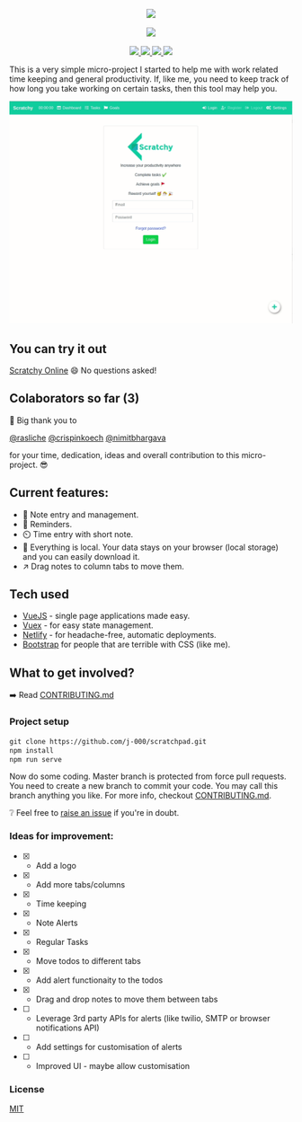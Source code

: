 <p align="center">
    <img src="https://github.com/j-000/scratchpad/blob/master/frontend/src/assets/images/logo1.png" />
</p>
<p  align="center">
     <a href="https://app.netlify.com/sites/scratchy/deploys">
        <img src="https://api.netlify.com/api/v1/badges/0dfd3c21-778c-4385-bd62-1715f4f53817/deploy-status"/>
    </a>
  </p>
<p align="center">
    <a href="https://scratchy.netlify.com/">
      <img src="https://img.shields.io/badge/Try%20it!-online-orange?style=flat-square" />
    </a>
    <a href="https://github.com/j-000/scratchpad/blob/master/LICENSE">
      <img src="https://img.shields.io/apm/l/vim-mode?color=blue&style=flat-square" />
    </a>
    <a href="https://discord.gg/XJtj76">
      <img src="https://img.shields.io/discord/617668577972977675?style=flat-square" />
    </a>
    <a href="https://github.com/SeleniumHQ/selenium">
      <img src="https://img.shields.io/badge/built%20with-VueJS-green.svg?style=flat-square" />
    </a>
</p>

This is a very simple micro-project I started to help me with work related time keeping and general productivity. 
If, like me, you need to keep track of how long you take working on certain tasks, then this tool may help you.

![](https://github.com/j-000/scratchpad/blob/master/frontend/src/assets/gifs/intro2.gif)

## You can try it out
[Scratchy Online](https://scratchy.netlify.com/)
:smile: No questions asked!


## Colaborators so far (3)
:raised_hands: Big thank you to

[@rasliche](https://github.com/rasliche) [@crispinkoech](https://github.com/crispinkoech) [@nimitbhargava](https://github.com/nimitbhargava)
 
 for your time, dedication, ideas and overall contribution to this micro-project. :sunglasses:

## Current features:
- :notebook_with_decorative_cover: Note entry and management.
- :bell: Reminders.
- :timer_clock: Time entry with short note.
- :file_folder: Everything is local. Your data stays on your browser (local storage) and you can easily download it.
- :arrow_upper_right: Drag notes to column tabs to move them.

## Tech used
- [VueJS](https://vuejs.org/) - single page applications made easy.
- [Vuex](https://vuex.vuejs.org/) - for easy state management.
- [Netlify](https://www.netlify.com/) - for headache-free, automatic deployments.
- [Bootstrap](https://getbootstrap.com/) for people that are terrible with CSS (like me).


## What to get involved?
:arrow_right: Read [CONTRIBUTING.md](https://github.com/j-000/scratchpad/blob/master/CONTRIBUTING.md)

### Project setup
```
git clone https://github.com/j-000/scratchpad.git
npm install
npm run serve
```
Now do some coding. Master branch is protected from force pull requests. You need to create a new branch to commit your code. You may call this branch anything you like. For more info, checkout [CONTRIBUTING.md](https://github.com/j-000/scratchpad/blob/master/CONTRIBUTING.md).

:grey_question: Feel free to [raise an issue](https://github.com/j-000/scratchpad/issues/new) if you're in doubt.

### Ideas for improvement:
- [x] - Add a logo
- [x] - Add more tabs/columns
- [x] - Time keeping
- [x] - Note Alerts
- [x] - Regular Tasks
- [x] - Move todos to different tabs
- [x] - Add alert functionaity to the todos
- [x] - Drag and drop notes to move them between tabs
- [ ] - Leverage 3rd party APIs for alerts (like twilio, SMTP or browser notifications API)
- [ ] - Add settings for customisation of alerts
- [ ] - Improved UI - maybe allow customisation

### License
[MIT](https://en.wikipedia.org/wiki/MIT_License)
